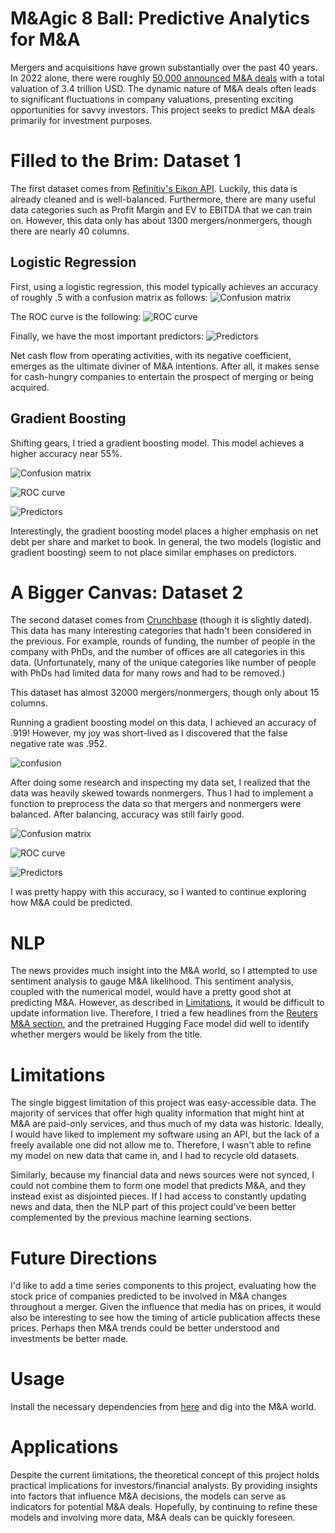 # M&Agic 8 Ball: Predictive Analytics for M&A

Mergers and acquisitions have grown substantially over the past 40 years. In 2022 alone, there were roughly [50,000 announced M&A deals](https://imaa-institute.org/mergers-and-acquisitions-statistics/) with a total valuation of 3.4 trillion USD. The dynamic nature of M&A deals often leads to significant fluctuations in company valuations, presenting exciting opportunities for savvy investors. This project seeks to predict M&A deals primarily for investment purposes.

# Filled to the Brim: Dataset 1

The first dataset comes from [Refinitiv's Eikon API](https://github.com/Refinitiv-API-Samples/Article.EikonAPI.Python.PredictionOfMandATargetsToGenerateAbnormalReturns/tree/main/Datasets). Luckily, this data is already cleaned and is well-balanced. Furthermore, there are many useful data categories such as Profit Margin and EV to EBITDA that we can train on. However, this data only has about 1300 mergers/nonmergers, though there are nearly 40 columns.

## Logistic Regression

First, using a logistic regression, this model typically achieves an accuracy of roughly .5 with a confusion matrix as follows:
![Confusion matrix](img/1_logistic.png)

The ROC curve is the following:
![ROC curve](img/1_logisticROC.png)

Finally, we have the most important predictors:
![Predictors](img/1_logisticfeatures.png)

Net cash flow from operating activities, with its negative coefficient, emerges as the ultimate diviner of M&A intentions. After all, it makes sense for cash-hungry companies to entertain the prospect of merging or being acquired.

## Gradient Boosting

Shifting gears, I tried a gradient boosting model. This model achieves a higher accuracy near 55%. 

![Confusion matrix](img/1_gb.png)

![ROC curve](img/1_gbROC.png)

![Predictors](img/1_gbfeatures.png)

Interestingly, the gradient boosting model places a higher emphasis on net debt per share and market to book. In general, the two models (logistic and gradient boosting) seem to not place similar emphases on predictors.

# A Bigger Canvas: Dataset 2

The second dataset comes from [Crunchbase](https://github.com/Crystalnix/crunchbase-ml/tree/master/data) (though it is slightly dated). This data has many interesting categories that hadn't been considered in the previous. For example, rounds of funding, the number of people in the company with PhDs, and the number of offices are all categories in this data. (Unfortunately, many of the unique categories like number of people with PhDs had limited data for many rows and had to be removed.)

This dataset has almost 32000 mergers/nonmergers, though only about 15 columns.

Running a gradient boosting model on this data, I achieved an accuracy of .919! However, my joy was short-lived as I discovered that the false negative rate was .952.

![confusion](img/2_bad.png)

After doing some research and inspecting my data set, I realized that the data was heavily skewed towards nonmergers. Thus I had to implement a function to preprocess the data so that mergers and nonmergers were balanced. After balancing, accuracy was still fairly good.

![Confusion matrix](img/2_confusion.png)

![ROC curve](img/2_ROC.png)

![Predictors](img/2_features.png)

I was pretty happy with this accuracy, so I wanted to continue exploring how M&A could be predicted.

# NLP

The news provides much insight into the M&A world, so I attempted to use sentiment analysis to gauge M&A likelihood. This sentiment analysis, coupled with the numerical model, would have a pretty good shot at predicting M&A. However, as described in [Limitations](#Limitations), it would be difficult to update information live. Therefore, I tried a few headlines from the [Reuters M&A section](https://www.reuters.com/news/archive/americasMergersNews), and the pretrained Hugging Face model did well to identify whether mergers would be likely from the title.

# Limitations

The single biggest limitation of this project was easy-accessible data. The majority of services that offer high quality information that might hint at M&A are paid-only services, and thus much of my data was historic. Ideally, I would have liked to implement my software using an API, but the lack of a freely available one did not allow me to. Therefore, I wasn't able to refine my model on new data that came in, and I had to recycle old datasets. 

Similarly, because my financial data and news sources were not synced, I could not combine them to form one model that predicts M&A, and they instead exist as disjointed pieces. If I had access to constantly updating news and data, then the NLP part of this project could've been better complemented by the previous machine learning sections. 


# Future Directions

I'd like to add a time series components to this project, evaluating how the stock price of companies predicted to be involved in M&A changes throughout a merger. Given the influence that media has on prices, it would also be interesting to see how the timing of article publication affects these prices. Perhaps then M&A trends could be better understood and investments be better made.

# Usage

Install the necessary dependencies from [here](src/requirements.txt) and dig into the M&A world.

# Applications

Despite the current limitations, the theoretical concept of this project holds practical implications for investors/financial analysts. By providing insights into factors that influence M&A decisions, the models can serve as indicators for potential M&A deals. Hopefully, by continuing to refine these models and involving more data, M&A deals can be quickly foreseen.
